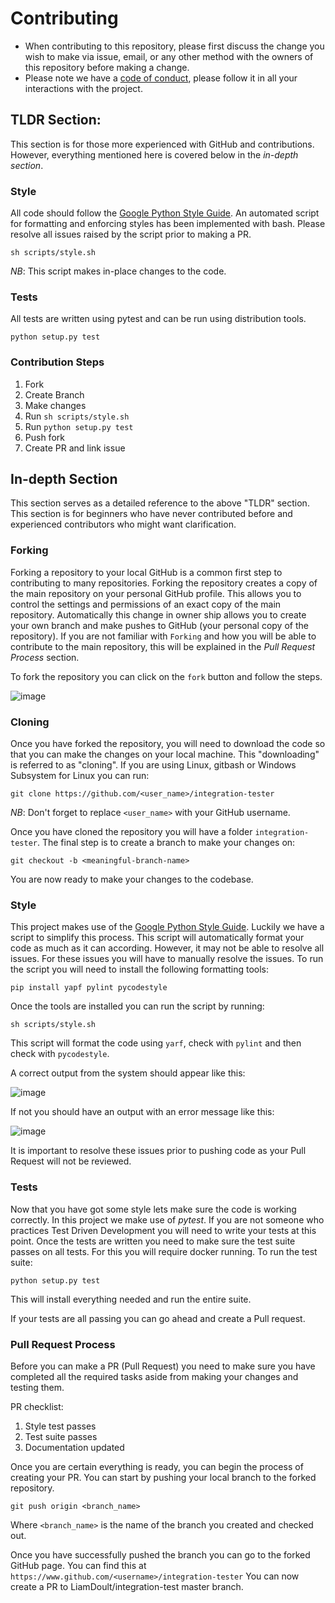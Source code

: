 # Contributing

- When contributing to this repository, please first discuss the change you wish to make via issue, email, or any other method with the owners of this repository before making a change. 
- Please note we have a [code of conduct](https://github.com/Liamdoult/integration-tester/blob/master/CODE_OF_CONDUCT.md), please follow it in all your interactions with the project.

## TLDR Section:
This section is for those more experienced with GitHub and contributions. However, everything mentioned here is covered below in the _in-depth section_.

### Style
All code should follow the [Google Python Style Guide](https://google.github.io/styleguide/pyguide.html). An automated script for formatting and enforcing styles has been implemented with bash. Please resolve all issues raised by the script prior to making a PR.

    sh scripts/style.sh

_NB_: This script makes in-place changes to the code.

### Tests
All tests are written using pytest and can be run using distribution tools.

    python setup.py test

### Contribution Steps
1. Fork
2. Create Branch
3. Make changes
4. Run `sh scripts/style.sh`
5. Run `python setup.py test`
6. Push fork
7. Create PR and link issue

## In-depth Section
This section serves as a detailed reference to the above "TLDR" section. This section is for beginners who have never contributed before and experienced contributors who might want clarification.

### Forking
Forking a repository to your local GitHub is a common first step to contributing to many repositories. Forking the repository creates a copy of the main repository on your personal GitHub profile. This allows you to control the settings and permissions of an exact copy of the main repository. Automatically this change in owner ship allows you to create your own branch and make pushes to GitHub (your personal copy of the repository). If you are not familiar with `Forking` and how you will be able to contribute to the main repository, this will be explained in the _Pull Request Process_ section. 

To fork the repository you can click on the `fork` button and follow the steps.

![image](https://user-images.githubusercontent.com/12427907/76245795-7214ab00-6234-11ea-9212-ea8127e1c636.png)

### Cloning
Once you have forked the repository, you will need to download the code so that you can make the changes on your local machine. This "downloading" is referred to as "cloning". If you are using Linux, gitbash or Windows Subsystem for Linux you can run:

    git clone https://github.com/<user_name>/integration-tester

_NB_: Don't forget to replace `<user_name>` with your GitHub username.

Once you have cloned the repository you will have a folder `integration-tester`. The final step is to create a branch to make your changes on:

    git checkout -b <meaningful-branch-name>

You are now ready to make your changes to the codebase.

### Style
This project makes use of the [Google Python Style Guide](https://google.github.io/styleguide/pyguide.html). Luckily we have a script to simplify this process. This script will automatically format your code as much as it can according. However, it may not be able to resolve all issues. For these issues you will have to manually resolve the issues.
To run the script you will need to install the following formatting tools:

    pip install yapf pylint pycodestyle

Once the tools are installed you can run the script by running:

    sh scripts/style.sh


This script will format the code using `yarf`, check with `pylint` and then check with `pycodestyle`. 

A correct output from the system should appear like this:

![image](https://user-images.githubusercontent.com/12427907/76245587-0e8a7d80-6234-11ea-9917-70e94917aa15.png)

If not you should have an output with an error message like this:

![image](https://user-images.githubusercontent.com/12427907/76245694-3bd72b80-6234-11ea-9db4-39856dd0c188.png)

It is important to resolve these issues prior to pushing code as your Pull Request will not be reviewed.


### Tests
Now that you have got some style lets make sure the code is working correctly. In this project we make use of _pytest_. If you are not someone who practices Test Driven Development you will need to write your tests at this point. Once the tests are written you need to make sure the test suite passes on all tests. For this you will require docker running.
To run the test suite:

    python setup.py test

This will install everything needed and run the entire suite.

If your tests are all passing you can go ahead and create a Pull request.


### Pull Request Process

Before you can make a PR (Pull Request) you need to make sure you have completed all the required tasks aside from making your changes and testing them.

PR checklist:
1. Style test passes
2. Test suite passes
3. Documentation updated

Once you are certain everything is ready, you can begin the process of creating your PR. You can start by pushing your local branch to the forked repository.

    git push origin <branch_name>

Where `<branch_name>` is the name of the branch you created and checked out.

Once you have successfully pushed the branch you can go to the forked GitHub page. You can find this at `https://www.github.com/<username>/integration-tester`
You can now create a PR to LiamDoult/integration-test master branch.
